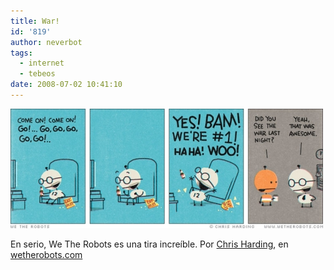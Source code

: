 ```yaml
---
title: War!
id: '819'
author: neverbot
tags:
  - internet
  - tebeos
date: 2008-07-02 10:41:10
---
```


[![We the robots - Awesome!](./war/wetherobots-awesome.jpg "We the robots - Awesome!")](http://www.wetherobots.com/2007/11/23/awesome/)

En serio, We The Robots es una tira increíble. Por [Chris Harding](http://www.chrisharding.net/), en [wetherobots.com](http://www.wetherobots.com/)
